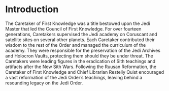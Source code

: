 # Introduction

The Caretaker of First Knowledge was a title bestowed upon the Jedi Master that led the Council of First Knowledge.
For over fourteen generations, Caretakers supervised the Jedi academy on Coruscant and satellite sites on several other planets.
Each Caretaker contributed their wisdom to the rest of the Order and managed the curriculum of the academy.
They were responsible for the preservation of the Jedi Archives and Holocron Vaults, protecting them should they be under threat.
The Caretakers were leading figures in the eradication of Sith teachings and artifacts after the New Sith Wars.
Following the Ruusan Reformation, the Caretaker of First Knowledge and Chief Librarian Restelly Quist encouraged a vast reformation of the Jedi Order’s teachings, leaving behind a resounding legacy on the Jedi Order.

